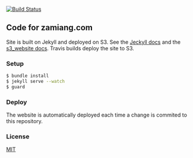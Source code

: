 [![Build Status](https://travis-ci.org/zamiang/zamiang-dot-com.svg?branch=master)](https://travis-ci.org/zamiang/zamiang-dot-com)

## Code for zamiang.com

Site is built on Jekyll and deployed on S3. See the [Jeckyll docs](http://jekyllrb.com/) and the [s3_website docs](https://github.com/laurilehmijoki/s3_website). Travis builds deploy the site to S3.

### Setup

```bash
$ bundle install
$ jekyll serve --watch
$ guard
```

### Deploy

The website is automatically deployed each time a change is commited to this repository.

### License

[MIT](http://opensource.org/licenses/MIT)
